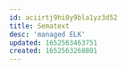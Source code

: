 ```yaml
---
id: aciirtj9hi0y9bla1yz3d52
title: Sematext
desc: 'managed ELK'
updated: 1652563463751
created: 1652563268801
---
```


